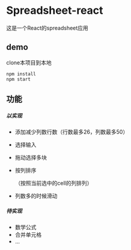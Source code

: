 # Spreadsheet-react

这是一个React的spreadsheet应用

## demo

clone本项目到本地

``` 
npm install
npm start
```

## 功能

##### 以实现

- 添加减少列数行数（行数最多26，列数最多50）

- 选择输入

- 拖动选择多块

- 按列排序

  （按照当前选中的cell的列排列）

- 列数多的时候滑动

##### 待实现

- 数学公式
- 合并单元格
- ...